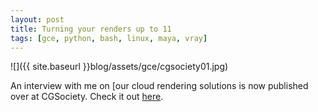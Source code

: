 ```yaml
---
layout: post
title: Turning your renders up to 11
tags: [gce, python, bash, linux, maya, vray]
---
```


![]({{ site.baseurl }}blog/assets/gce/cgsociety01.jpg)

An interview with me on [our cloud rendering solutions is now published over
at CGSociety. Check it out [here](http://www.cgsociety.org/news/article/1379/turning-your-renders-up-to-11).
